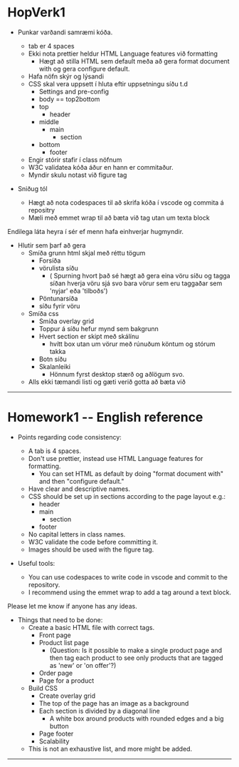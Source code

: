 # HopVerk1


* Punkar varðandi samræmi kóða.
	* tab er 4 spaces
	* Ekki nota prettier heldur HTML Language features við formatting
		* Hægt að stilla HTML sem default meða að gera format document with og gera configure default.
	* Hafa nöfn skýr og lýsandi
	* CSS skal vera uppsett í hluta eftir uppsetningu síðu t.d
		* Settings and pre-config
		* body == top2bottom
		* top
			* header
		* middle
			* main
				* section
		* bottom	
			* footer
	* Engir stórir stafir í class nöfnum
	* W3C validatea kóða áður en hann er commitaður.
	* Myndir skulu notast við figure tag

* Sniðug tól
	* Hægt að nota codespaces til að skrifa kóða í vscode og commita á repositry
	* Mæli með emmet wrap til að bæta við tag utan um texta block

Endilega láta heyra í sér ef menn hafa einhverjar hugmyndir.

* Hlutir sem þarf að gera
	* Smíða grunn html skjal með réttu tögum
		* Forsíða
		* vörulista síðu 
			* ( Spurning hvort það sé hægt að gera eina vöru síðu og tagga síðan hverja vöru sjá svo bara vörur sem eru taggaðar sem 'nyjar' eða 'tilboðs')
		* Pöntunarsíða
		* síðu fyrir vöru
	* Smíða css
		* Smíða overlay grid
		* Toppur á síðu hefur mynd sem bakgrunn
		* Hvert section er skipt með skálínu
			* hvítt box utan um vörur með rúnuðum köntum og stórum takka
		* Botn síðu
		* Skalanleiki
			* Hönnum fyrst desktop stærð og aðlögum svo.
	* Alls ekki tæmandi listi og gæti verið gotta að bæta við


---

# Homework1 -- English reference

* Points regarding code consistency:
	* A tab is 4 spaces.
	* Don't use prettier, instead use HTML Language features for formatting.
		* You can set HTML as default by doing "format document with" and then "configure default."
	* Have clear and descriptive names.
	* CSS should be set up in sections according to the page layout e.g.:
		* header
		* main
			* section
		* footer
	* No capital letters in class names.
	* W3C validate the code before committing it.
	* Images should be used with the figure tag.

* Useful tools:
	* You can use codespaces to write code in vscode and commit to the repository.
	* I recommend using the emmet wrap to add a tag around a text block.

Please let me know if anyone has any ideas.

* Things that need to be done:
	* Create a basic HTML file with correct tags.
		* Front page
		* Product list page
			* (Question: Is it possible to make a single product page and then tag each product to see only products that are tagged as 'new' or 'on offer'?)
		* Order page
		* Page for a product
	* Build CSS
		* Create overlay grid
		* The top of the page has an image as a background
		* Each section is divided by a diagonal line
			* A white box around products with rounded edges and a big button
		* Page footer
		* Scalability
	* This is not an exhaustive list, and more might be added.

---
